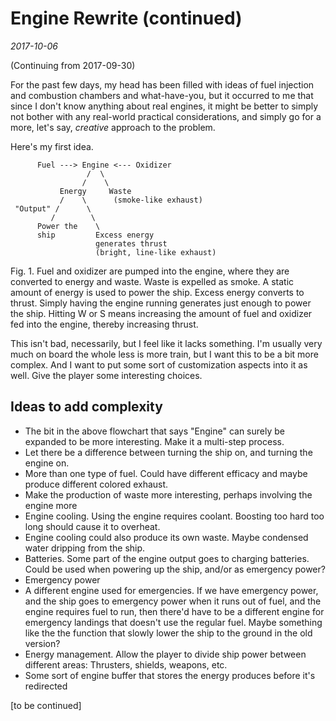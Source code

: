 # Engine Rewrite (continued)

_2017-10-06_

(Continuing from 2017-09-30)

For the past few days, my head has been filled with ideas of fuel injection and combustion chambers and what-have-you, but it occurred to me that since I don't know anything about real engines, it might be better to simply not bother with any real-world practical considerations, and simply go for a more, let's say, _creative_ approach to the problem.

Here's my first idea.

```
      Fuel ---> Engine <--- Oxidizer
                 /  \
                /    \
           Energy     Waste
           /    \      (smoke-like exhaust)
 "Output" /      \
         /        \
      Power the    \
      ship         Excess energy
                   generates thrust
                   (bright, line-like exhaust)
```

Fig. 1. Fuel and oxidizer are pumped into the engine, where they are converted to energy and waste. Waste is expelled as smoke. A static amount of energy is used to power the ship. Excess energy converts to thrust. Simply having the engine running generates just enough to power the ship. Hitting W or S means increasing the amount of fuel and oxidizer fed into the engine, thereby increasing thrust.

This isn't bad, necessarily, but I feel like it lacks something. I'm usually very much on board the whole less is more train, but I want this to be a bit more complex. And I want to put some sort of customization aspects into it as well. Give the player some interesting choices.

## Ideas to add complexity

- The bit in the above flowchart that says "Engine" can surely be expanded to be more interesting. Make it a multi-step process.
- Let there be a difference between turning the ship on, and turning the engine on.
- More than one type of fuel. Could have different efficacy and maybe produce different colored exhaust.
- Make the production of waste more interesting, perhaps involving the engine more
- Engine cooling. Using the engine requires coolant. Boosting too hard too long should cause it to overheat.
- Engine cooling could also produce its own waste. Maybe condensed water dripping from the ship.
- Batteries. Some part of the engine output goes to charging batteries. Could be used when powering up the ship, and/or as emergency power?
- Emergency power
- A different engine used for emergencies. If we have emergency power, and the ship goes to emergency power when it runs out of fuel, and the engine requires fuel to run, then there'd have to be a different engine for emergency landings that doesn't use the regular fuel. Maybe something like the the function that slowly lower the ship to the ground in the old version?
- Energy management. Allow the player to divide ship power between different areas: Thrusters, shields, weapons, etc.
- Some sort of engine buffer that stores the energy produces before it's redirected

[to be continued]

